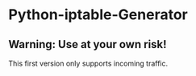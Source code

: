 # Python-iptable-Generator

## Warning: Use at your own risk!

This first version only supports incoming traffic.
